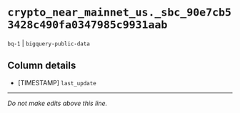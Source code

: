 # `crypto_near_mainnet_us._sbc_90e7cb53428c490fa0347985c9931aab`
`bq-1` | `bigquery-public-data`

## Column details
* [TIMESTAMP] `last_update`

-------------------------------------------------------------------------------
*Do not make edits above this line.*
